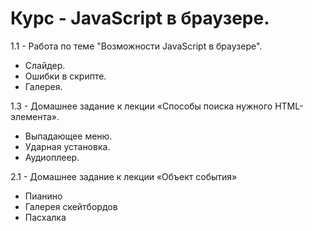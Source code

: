 <h1>Курс - JavaScript в браузере.</h1>
  <p>1.1 - Работа по теме "Возможности JavaScript в браузере".</p>
    <ul>
      <li>Слайдер.</li>
      <li>Ошибки в скрипте.</li>
      <li>Галерея.</li>
    </ul>
    
  <p>1.3 - Домашнее задание к лекции «Способы поиска нужного HTML-элемента».</p>
    <ul>
      <li>Выпадающее меню.</li>
      <li>Ударная установка.</li>
      <li>Аудиоплеер.</li>
    </ul>
    
  <p>2.1 - Домашнее задание к лекции «Объект события»</p>
    <ul>
      <li>Пианино</li>
      <li>Галерея скейтбордов</li>
      <li>Пасхалка</li>
    </ul>
